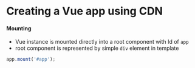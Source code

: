 # Creating a Vue app using CDN









#### Mounting&#x20;

* Vue instance is mounted directly into a root component with Id of `app`
* root component is represented by simple `div` element in template

```javascript
app.mount('#app');
```
